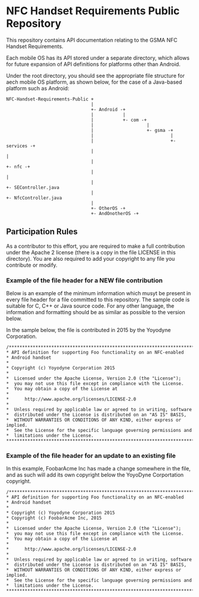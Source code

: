 # NFC Handset Requirements Public Repository #

This repository contains API documentation relating to the GSMA NFC Handset Requirements.

Each mobile OS has its API stored under a separate directory, which allows for future expansion of API definitions for platforms other than Android.

Under the root directory, you should see the appropriate file structure for aech mobile OS platform, as shown below, 
for the case of a Java-based platform such as Android:

```
NFC-Handset-Requirements-Public +
                                |
                                +- Android -+
                                |           |
                                |           +- com -+
                                |                    |
                                |                    +- gsma -+
                                |                             |
                                |                             +- services -+
                                |                                           |
                                |                                           +- nfc -+
                                |                                                   |
                                |                                                   +- SEController.java
                                |                                                   +- NfcController.java
                                |
                                +- OtherOS -+
                                +- AndOnotherOS -+
```

## Participation Rules ##

As a contributor to this effort, you are required to make a full contribution under the Apache 2 license (there is a copy in the file LICENSE in this directory). You are also required to add your copyright to any file you contribute or modify.

### Example of the file header for a NEW file contribution ###

Below is an example of the minimum information which musyt be present in every file header for a file committed to this repository. The sample code is suitable for C, C++ or Java source code. For any other language, the information and formatting should be as similar as possible to the version below.

In the sample below, the file is contributed in 2015 by the Yoyodyne Corporation.

```
/******************************************************************************
* API definition for supporting Foo functionality on an NFC-enabled
* Android handset
*
* Copyright (c) Yoyodyne Corporation 2015
*
*  Licensed under the Apache License, Version 2.0 (the "License");
*  you may not use this file except in compliance with the License.
*  You may obtain a copy of the License at
*
*      http://www.apache.org/licenses/LICENSE-2.0
*
*  Unless required by applicable law or agreed to in writing, software
*  distributed under the License is distributed on an "AS IS" BASIS,
*  WITHOUT WARRANTIES OR CONDITIONS OF ANY KIND, either express or implied.
*  See the License for the specific language governing permissions and
*  limitations under the License.
*******************************************************************************/

```

### Example of the file header for an update to an existing file ###

In this example, FoobarAcme Inc has made a change somewhere in the file, and as such will add its own copyright below the YoyoDyne Corportation copyright.

```
/******************************************************************************
* API definition for supporting Foo functionality on an NFC-enabled
* Android handset
*
* Copyright (c) Yoyodyne Corporation 2015
* Copyright (c) FoobarAcme Inc, 2015
*
*  Licensed under the Apache License, Version 2.0 (the "License");
*  you may not use this file except in compliance with the License.
*  You may obtain a copy of the License at
*
*      http://www.apache.org/licenses/LICENSE-2.0
*
*  Unless required by applicable law or agreed to in writing, software
*  distributed under the License is distributed on an "AS IS" BASIS,
*  WITHOUT WARRANTIES OR CONDITIONS OF ANY KIND, either express or implied.
*  See the License for the specific language governing permissions and
*  limitations under the License.
*******************************************************************************/

```


